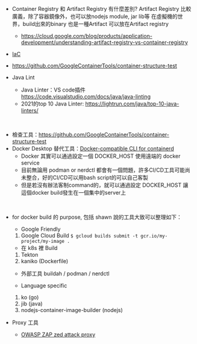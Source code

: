  * Container Registry 和 Artifact Registry 有什麼差別?
   Artifact Registry 比較廣義，除了容器鏡像外，也可以放nodejs module, jar lib等
   在虛擬機的世界，build出來的binary 也是一種Artifact 可以放在Artifact registry
 
   * https://cloud.google.com/blog/products/application-development/understanding-artifact-registry-vs-container-registry

* [IaC](https://www.trendmicro.com/zh_tw/what-is/cloud-security/infrastructure-as-code.html)
* https://github.com/GoogleContainerTools/container-structure-test
* Java Lint
  * Java Linter：VS code插件 https://code.visualstudio.com/docs/java/java-linting
  * 2021的top 10 Java Linter: https://lightrun.com/java/top-10-java-linters/
<br/>

* 檢查工具：https://github.com/GoogleContainerTools/container-structure-test 
* Docker Desktop 替代工具：[Docker-compatible CLI for containerd](https://github.com/containerd/nerdctl)
  * Docker 其實可以通過設定一個 DOCKER_HOST 使用遠端的 docker service
  * 目前無論用 podman or nerdctl 都會有一個問題，許多CI/CD工具可能尚未整合，好的CI/CD可以用bash script的可以自己客製
  * 但是若沒有辦法客制command的，就可以通過設定 DOCKER_HOST 讓這個docker build發生在一個集中的server上
<br/>

* for docker build 的 purpose, 包括 shawn 說的工具大致可以整理如下：
  * Google Friendly
  1. Google Cloud Build
  `$ gcloud builds submit -t gcr.io/my-project/my-image .`

  * 在 k8s 裡 Build 
  1. Tekton
  2. kaniko (Dockerfile)

  * 外部工具
  buildah / podman / nerdctl

  * Language specific
  1. ko (go)
  2. jib (java)
  3. nodejs-container-image-builder (nodejs)

* Proxy 工具
  * [OWASP ZAP zed attack proxy](https://owasp.org/www-project-zap/)
